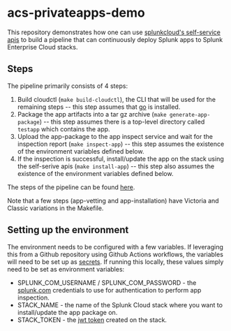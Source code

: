 # acs-privateapps-demo

This repository demonstrates how one can use [splunkcloud's self-service apis](https://www.splunk.com/en_us/blog/platform/splunk-cloud-self-service-announcing-the-new-admin-config-service-api.html) to build a pipeline that can continuously deploy Splunk apps to Splunk Enterprise Cloud stacks.

## Steps
The pipeline primarily consists of 4 steps:
1. Build cloudctl (`make build-cloudctl`), the CLI that will be used for the remaining steps -- this step assumes that [go](https://golang.org) is installed.
1. Package the app artifacts into a tar gz archive (`make generate-app-package`) -- this step assumes there is a top-level directory called `testapp` which contains the app.
1. Upload the app-package to the app inspect service and wait for the inspection report (`make inspect-app`) -- this step assumes the existence of the environment variables defined below.
1. If the inspection is successful, install/update the app on the stack using the self-serive apis (`make install-app`) -- this step also assumes the existence of the environment variables defined below.

The steps of the pipeline can be found [here](https://github.com/splunk/acs-privateapps-demo/blob/main/.github/workflows/main.yml).

Note that a few steps (app-vetting and app-installation) have Victoria and Classic variations in the Makefile.

## Setting up the environment
The environment needs to be configured with a few variables. If leveraging this from a Github repository using Github Actions workflows, the variables will need to be set up as [secrets](https://docs.github.com/en/actions/security-guides/encrypted-secrets). If running this locally, these values simply need to be set as environment variables:
* SPLUNK_COM_USERNAME / SPLUNK_COM_PASSWORD - the [splunk.com](https://login.splunk.com/) credentials to use for authentication to perform app inspection.
* STACK_NAME - the name of the Splunk Cloud stack where you want to install/update the app package on.
* STACK_TOKEN - the [jwt token](https://docs.splunk.com/Documentation/Splunk/latest/Security/Setupauthenticationwithtokens) created on the stack.
